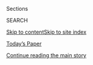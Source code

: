 <div id="app">

<div>

<div class="NYTAppHideMasthead css-1r6wvpq e1suatyy0">

<div class="section css-ui9rw0 e1suatyy2">

<div class="css-eph4ug er09x8g0">

<div class="css-6n7j50">

</div>

<span class="css-1dv1kvn">Sections</span>

<div class="css-10488qs">

<span class="css-1dv1kvn">SEARCH</span>

</div>

[Skip to content](#site-content)[Skip to site
index](#site-index)

</div>

<div class="css-10698na e1huz5gh0">

</div>

</div>

<div id="masthead-bar-one" class="section hasLinks css-15hmgas e1csuq9d3">

<div class="css-uqyvli e1csuq9d0">

</div>

<div class="css-1uqjmks e1csuq9d1">

</div>

<div class="css-9e9ivx">

[](https://myaccount.nytimes3xbfgragh.onion/auth/login?response_type=cookie&client_id=vi)

</div>

<div class="css-1bvtpon e1csuq9d2">

[Today’s Paper](https://www.nytimes3xbfgragh.onion/section/todayspaper)

</div>

</div>

</div>

</div>

<div data-aria-hidden="false">

<div id="site-content" data-role="main">

<div id="top-wrapper" class="css-15p45cc eaca97t0" type="top">

<div id="top-slug" class="css-19x0jxb eaca97t1" hidden="">

Advertisement

</div>

[Continue reading the main
story](#after-top)

<div class="ad top-wrapper" style="text-align:center;height:100%;display:block;min-height:90px">

<div id="top" class="place-ad" data-position="top" data-size-key="top">

</div>

</div>

<div id="after-top">

</div>

</div>

<div id="byline" class="section css-15h4p1b e9abtgs0">

<div class="css-1j21atc e1svk9qx1">

<div class="css-nfcc9b e1svk9qx3">

<div class="css-vl9dhg e1svk9qx5">

<div class="css-1nrhkj6 e1svk9qx6">

# Jennifer Valentino-DeVries

</div>

## <span></span>

Jennifer Valentino-DeVries is a reporter on the investigative team at
The New York Times, specializing in technology coverage.

<span class="css-dd5dyy">More**</span>

</div>

</div>

</div>

<div>

<div id="mid1-wrapper" class="css-1mn4oms eaca97t0" type="rank">

<div id="mid1-slug" class="css-1tag3rd eaca97t1">

Advertisement

</div>

[Continue reading the main
story](#after-mid1)

<div id="mid1" class="ad mid1-wrapper" style="text-align:center;height:100%;display:block">

</div>

<div id="after-mid1">

</div>

</div>

</div>

<div class="css-185go5a e1o5byef0">

<div class="css-15cbhtu">

  - [Latest](#stream-panel)
  - <span class="css-6n7j50">Search</span>
    <div class="control">
    <div class="label-container css-1dv1kvn">
    Search
    </div>
    <div class="css-wm4t3d">
    **<span id="clear-search-input" class="css-1dv1kvn">Clear this text
    input</span>
    </div>
    </div>
    <span class="css-1iovbfw"></span>

<div id="stream-panel" class="section css-8msx5b e1jz0cab1">

<div class="css-13mho3u">

1.  
    
    <div class="css-1cp3ece">
    
    <div class="css-1l4spti">
    
    [](/interactive/2020/06/28/us/i-cant-breathe-police-arrest.html)
    
    <div class="css-79elbk">
    
    ![](https://static01.graylady3jvrrxbe.onion/images/2020/06/28/us/icantbreathe-promo/icantbreathe-promo-thumbWide.jpg?quality=75&auto=webp&disable=upscale)
    
    </div>
    
    ## Three Words. 70 Cases. The Tragic History of ‘I Can’t Breathe.’
    
    The deaths of Eric Garner in New York and George Floyd in Minnesota
    created national outrage over the use of deadly police restraints.
    There were many others you didn’t hear about.
    
    <div class="css-1nqbnmb ea5icrr0">
    
    By <span class="css-1n7hynb">Mike Baker, Jennifer Valentino-DeVries,
    Manny Fernandez <span>and</span> Michael
    LaForgia</span>
    
    </div>
    
    </div>
    
    <div class="css-1lc2l26 e1xfvim33">
    
    </div>
    
    </div>

2.  
    
    <div class="css-1cp3ece">
    
    <div class="css-1l4spti">
    
    [](/2020/06/24/us/tucson-police-carlos-ingram-lopez-death.html)
    
    <div class="css-79elbk">
    
    ![](https://static01.graylady3jvrrxbe.onion/images/2020/06/24/us/24UNREST-TUCSON-magnus2/24UNREST-TUCSON-magnus2-thumbWide.jpg?quality=75&auto=webp&disable=upscale)
    
    </div>
    
    ## Tucson Police in Turmoil After Death of Latino Man in Custody
    
    The police chief of Tucson, Ariz., offered to step down after the
    release of a video depicting the death of a handcuffed man. Three
    officers involved have already resigned.
    
    <div class="css-1nqbnmb ea5icrr0">
    
    By <span class="css-1n7hynb">Simon
    Romero</span>
    
    </div>
    
    </div>
    
    <div class="css-1lc2l26 e1xfvim33">
    
    </div>
    
    </div>

3.  
    
    <div class="css-1cp3ece">
    
    <div class="css-1l4spti">
    
    [](/2020/04/29/business/coronavirus-cellphone-apps-contact-tracing.html)
    
    <div class="css-79elbk">
    
    ![](https://static01.graylady3jvrrxbe.onion/images/2020/04/24/multimedia/00virus-cellphoneapps-promo/00virus-cellphoneapps-promo-thumbWide-v3.jpg?quality=75&auto=webp&disable=upscale)
    
    </div>
    
    ## A Scramble for Virus Apps That Do No Harm
    
    Dozens of tracking apps for smartphones are being used or developed
    to help contain the coronavirus pandemic. But there are worries
    about privacy and hastily written software.
    
    <div class="css-1nqbnmb ea5icrr0">
    
    By <span class="css-1n7hynb">Jennifer Valentino-DeVries, Natasha
    Singer <span>and</span> Aaron
    Krolik</span>
    
    </div>
    
    </div>
    
    <div class="css-1lc2l26 e1xfvim33">
    
    </div>
    
    </div>

4.  
    
    <div class="css-1cp3ece">
    
    <div class="css-1l4spti">
    
    [](/2020/04/25/us/coronavirus-trump-chloroquine-hydroxychloroquine.html)
    
    <div class="css-79elbk">
    
    ![](https://static01.graylady3jvrrxbe.onion/images/2020/04/24/multimedia/00virus-prescribe-2/00virus-prescribe-2-thumbWide.jpg?quality=75&auto=webp&disable=upscale)
    
    </div>
    
    ## Prescriptions Surged as Trump Praised Drugs in Coronavirus Fight
    
    Prescriptions for two antimalarial drugs jumped by 46 times the
    average when the president promoted them on TV. There’s no proof
    they work against Covid-19.
    
    <div class="css-1nqbnmb ea5icrr0">
    
    By <span class="css-1n7hynb">Ellen Gabler <span>and</span> Michael
    H.
    Keller</span>
    
    </div>
    
    </div>
    
    <div class="css-1lc2l26 e1xfvim33">
    
    </div>
    
    </div>

5.  
    
    <div class="css-1cp3ece">
    
    <div class="css-1l4spti">
    
    [](/interactive/2020/04/03/us/coronavirus-stay-home-rich-poor.html)
    
    <div class="css-79elbk">
    
    ![](https://static01.graylady3jvrrxbe.onion/images/2020/04/02/us/coronavirus-wealth-disparity-promo-1585879254989/coronavirus-wealth-disparity-promo-1585879254989-thumbWide.jpg?quality=75&auto=webp&disable=upscale)
    
    </div>
    
    ## Location Data Says It All: Staying at Home During Coronavirus Is a Luxury
    
    As the virus continues to spread throughout the nation, an analysis
    of cellphone data shows that those in the wealthiest areas have been
    able to reduce their movements more than those in the poorest areas.
    
    <div class="css-1nqbnmb ea5icrr0">
    
    By <span class="css-1n7hynb">Jennifer Valentino-DeVries, Denise Lu
    <span>and</span> Gabriel J.X.
    Dance</span>
    
    </div>
    
    </div>
    
    <div class="css-1lc2l26 e1xfvim33">
    
    </div>
    
    </div>

6.  
    
    <div class="css-1cp3ece">
    
    <div class="css-1l4spti">
    
    [](/interactive/2020/04/02/us/coronavirus-social-distancing.html)
    
    <div class="css-79elbk">
    
    ![](https://static01.graylady3jvrrxbe.onion/images/2020/04/02/us/virus-distancing-promo/virus-distancing-promo-thumbWide-v4.jpg?quality=75&auto=webp&disable=upscale)
    
    </div>
    
    ## Where America Didn’t Stay Home Even as the Virus Spread
    
    People in Florida and elsewhere continued to travel widely during
    the week of March 23, potentially exposing more people to the
    coronavirus, phone data shows.
    
    <div class="css-1nqbnmb ea5icrr0">
    
    By <span class="css-1n7hynb">James Glanz, Benedict Carey, Josh
    Holder, Derek Watkins, Jennifer Valentino-DeVries, Rick Rojas
    <span>and</span> Lauren
    Leatherby</span>
    
    </div>
    
    </div>
    
    <div class="css-1lc2l26 e1xfvim33">
    
    </div>
    
    </div>

7.  
    
    <div class="css-1cp3ece">
    
    <div class="css-1l4spti">
    
    [](/2020/03/19/us/coronavirus-location-tracking.html)
    
    <div class="css-79elbk">
    
    ![](https://static01.graylady3jvrrxbe.onion/images/2020/03/19/multimedia/19virus-datatracking/19virus-datatracking-thumbWide.jpg?quality=75&auto=webp&disable=upscale)
    
    </div>
    
    ## Translating a Surveillance Tool into a Virus Tracker for Democracies
    
    Health officials in Britain are building an app that would alert the
    people who have come in contact with someone known to have the
    coronavirus. The project aims to adapt China’s tracking efforts for
    countries wary of government surveillance.
    
    <div class="css-1nqbnmb ea5icrr0">
    
    By <span class="css-1n7hynb">Jennifer
    Valentino-DeVries</span>
    
    </div>
    
    <div class="css-185051n">
    
    [阅读简体中文版](https://cn.nytimes3xbfgragh.onion/world/20200320/coronavirus-location-tracking/ "Read in Simplified Chinese")[閱讀繁體中文版](https://cn.nytimes3xbfgragh.onion/world/20200320/coronavirus-location-tracking/zh-hanty "Read in Traditional Chinese")
    
    </div>
    
    </div>
    
    <div class="css-1lc2l26 e1xfvim33">
    
    </div>
    
    </div>

8.  
    
    <div class="css-1cp3ece">
    
    <div class="css-1l4spti">
    
    [](/2020/02/28/technology/fcc-cellphones-location-data-fines.html)
    
    <div class="css-79elbk">
    
    ![](https://static01.graylady3jvrrxbe.onion/images/2020/02/29/multimedia/28fcclocation-print/28fcclocation-1-thumbWide.jpg?quality=75&auto=webp&disable=upscale)
    
    </div>
    
    ## Cellphone Carriers Face $200 Million Fine for Not Protecting Location Data
    
    The proposed penalties are among the largest the F.C.C. has sought
    in years, and come after the data was misused by rogue law
    enforcement officers and others.
    
    <div class="css-1nqbnmb ea5icrr0">
    
    By <span class="css-1n7hynb">Jennifer
    Valentino-DeVries</span>
    
    </div>
    
    </div>
    
    <div class="css-1lc2l26 e1xfvim33">
    
    </div>
    
    </div>

9.  
    
    <div class="css-1cp3ece">
    
    <div class="css-1l4spti">
    
    [](/2020/02/27/technology/fcc-location-data.html)
    
    <div class="css-79elbk">
    
    ![](https://static01.graylady3jvrrxbe.onion/images/2020/02/27/multimedia/27fccfine-2/merlin_158340804_2b3f5851-1408-4727-b479-bec4c0f004f2-thumbWide.jpg?quality=75&auto=webp&disable=upscale)
    
    </div>
    
    ## F.C.C. to Fine Cellphone Carriers for Selling Customers’ Locations
    
    The F.C.C is set to propose some of its largest penalties in
    decades. But critics see it as a delayed and tepid response.
    
    <div class="css-1nqbnmb ea5icrr0">
    
    By <span class="css-1n7hynb">Jennifer
    Valentino-DeVries</span>
    
    </div>
    
    </div>
    
    <div class="css-1lc2l26 e1xfvim33">
    
    </div>
    
    </div>

10. 
    
    <div class="css-1cp3ece">
    
    <div class="css-1l4spti">
    
    [](/2020/01/24/technology/google-search-warrants-legal-fees.html)
    
    <div class="css-79elbk">
    
    ![](https://static01.graylady3jvrrxbe.onion/images/2020/01/24/business/24googlelegal3/24googlelegal3-thumbWide.jpg?quality=75&auto=webp&disable=upscale)
    
    </div>
    
    ## Have a Search Warrant for Data? Google Wants You to Pay
    
    The tech giant has begun charging U.S. law enforcement for responses
    to search warrants and subpoenas.
    
    <div class="css-1nqbnmb ea5icrr0">
    
    By <span class="css-1n7hynb">Gabriel J.X. Dance <span>and</span>
    Jennifer Valentino-DeVries</span>
    
    </div>
    
    </div>
    
    <div class="css-1lc2l26 e1xfvim33">
    
    </div>
    
    </div>

<div class="css-13mho3u">

<div class="css-1t62hi8">

<div class="css-1stvaey">

Show
More

<div>

<div style="border:0;clip:rect(0 0 0 0);height:1px;margin:-1px;overflow:hidden;white-space:nowrap;padding:0;width:1px;position:absolute" data-role="log" data-aria-live="assertive">

</div>

<div style="border:0;clip:rect(0 0 0 0);height:1px;margin:-1px;overflow:hidden;white-space:nowrap;padding:0;width:1px;position:absolute" data-role="log" data-aria-live="assertive">

</div>

<div style="border:0;clip:rect(0 0 0 0);height:1px;margin:-1px;overflow:hidden;white-space:nowrap;padding:0;width:1px;position:absolute" data-role="log" data-aria-live="polite">

</div>

<div style="border:0;clip:rect(0 0 0 0);height:1px;margin:-1px;overflow:hidden;white-space:nowrap;padding:0;width:1px;position:absolute" data-role="log" data-aria-live="polite">

</div>

</div>

</div>

</div>

</div>

</div>

<div class="css-g6hk37 supplemental">

<div id="mid2-wrapper" class="css-10wkyv7 eaca97t0" type="lede">

<div id="mid2-slug" class="css-1tag3rd eaca97t1">

Advertisement

</div>

[Continue reading the main
story](#after-mid2)

<div id="mid2" class="ad mid2-wrapper" style="text-align:center;height:100%;display:block;min-height:250px">

</div>

<div id="after-mid2">

</div>

</div>

## Follow Elsewhere

<div class="module-body">

  - [**<span data-aria-hidden="true">jenvalentino</span><span class="css-1dv1kvn">twitter
    page for jenvalentino</span>](https://twitter.com/jenvalentino)

</div>

</div>

</div>

</div>

</div>

</div>

</div>

## Site Index

<div>

</div>

## Site Information Navigation

  - [© <span>2020</span> <span>The New York Times
    Company</span>](https://help.nytimes3xbfgragh.onion/hc/en-us/articles/115014792127-Copyright-notice)

<!-- end list -->

  - [NYTCo](https://www.nytco.com/)
  - [Contact
    Us](https://help.nytimes3xbfgragh.onion/hc/en-us/articles/115015385887-Contact-Us)
  - [Work with us](https://www.nytco.com/careers/)
  - [Advertise](https://nytmediakit.com/)
  - [T Brand Studio](http://www.tbrandstudio.com/)
  - [Your Ad
    Choices](https://www.nytimes3xbfgragh.onion/privacy/cookie-policy#how-do-i-manage-trackers)
  - [Privacy](https://www.nytimes3xbfgragh.onion/privacy)
  - [Terms of
    Service](https://help.nytimes3xbfgragh.onion/hc/en-us/articles/115014893428-Terms-of-service)
  - [Terms of
    Sale](https://help.nytimes3xbfgragh.onion/hc/en-us/articles/115014893968-Terms-of-sale)
  - [Site
    Map](https://spiderbites.nytimes3xbfgragh.onion)
  - [Help](https://help.nytimes3xbfgragh.onion/hc/en-us)
  - [Subscriptions](https://www.nytimes3xbfgragh.onion/subscription?campaignId=37WXW)

</div>

</div>
